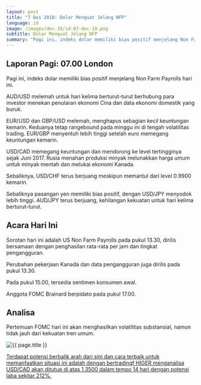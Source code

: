 ```yaml
---
layout: post
title: "7 Des 2018: Dolar Menguat Jelang NFP"
language: id
image: /images/dec-18/id-07-dec-18.png
subtitle: Dolar Menguat Jelang NFP
summary: "Pagi ini, indeks dolar memiliki bias positif menjelang Non Farm Payrolls hari ini. AUD/USD melemah untuk hari kelima berturut-turut berhubung para investor menekan penularan ekonomi Cina dan data ekonomi domestik yang buruk"
---
```

## Laporan Pagi: 07.00 London

Pagi ini, indeks dolar memiliki bias positif menjelang Non Farm Payrolls hari ini.

AUD/USD melemah untuk hari kelima berturut-turut berhubung para investor menekan penularan ekonomi Cina dan data ekonomi domestik yang buruk.

EUR/USD dan GBP/USD melemah, menghapus sebagian kecil keuntungan kemarin. Keduanya tetap rangebound pada minggu ini di tengah volatilitas trading. EUR/GBP menyentuh lebih tinggi setelah euro memegang keuntungan kemarin.

USD/CAD memegang keuntungan dan mendorong ke level tertingginya sejak Juni 2017. Rusia menahan produksi minyak melunakkan harga umum untuk minyak mentah dan melukai ekonomi Kanada.

Sebaliknya, USD/CHF terus berjuang meskipun memantul dari level 0.9900 kemarin.

Sebaliknya pasangan yen memiliki bias positif, dengan USD/JPY menyodok lebih tinggi. AUD/JPY terus berjuang, kehilangan kekuatan untuk hari kelima berturut-turut.

## Acara Hari Ini

Sorotan hari ini adalah US Non Farm Payrolls pada pukul 13.30, dirilis bersamaan dengan penghasilan rata-rata per jam dan tingkat pengangguran.

Perubahan pekerjaan Kanada dan data pengangguran juga dirilis pada pukul 13.30.

Pada pukul 15.00, tersedia sentimen konsumen awal.

Anggota FOMC Brainard berpidato pada pukul 17.00.

## Analisa

Pertemuan FOMC hari ini akan menghasilkan volatilitas substansial, namun tidak jauh dari kekuatan tren umum.

<img src="{{ site.url }}/images/dec-18/id-07-dec-18.png" alt="{{ page.title }}" title="{{ page.title }}">

<a href="%LINK%%?currency=USD&market=forex&underlying=frxUSDCAD&formname=higherlower&duration_amount=14&duration_units=d&amount=10&amount_type=stake&expiry_type=duration&barrier=1.3500" target="_blank">Terdapat potensi berbalik arah dari sini dan cara terbaik untuk memanfaatkan situasi ini adalah dengan bertradingf HIGER menganalisa USD/CAD akan ditutup di atas 1.3500 dalam tempo 14 hari dengan potensi laba sekitar 212%.</a>
